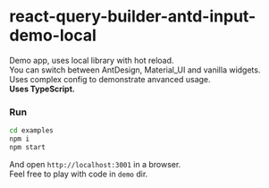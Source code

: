 # react-query-builder-antd-input-demo-local

Demo app, uses local library with hot reload.  
You can switch between AntDesign, Material_UI and vanilla widgets.  
Uses complex config to demonstrate anvanced usage.  
**Uses TypeScript.**


### Run
```sh
cd examples
npm i
npm start
```
And open `http://localhost:3001` in a browser.  
Feel free to play with code in `demo` dir.  
